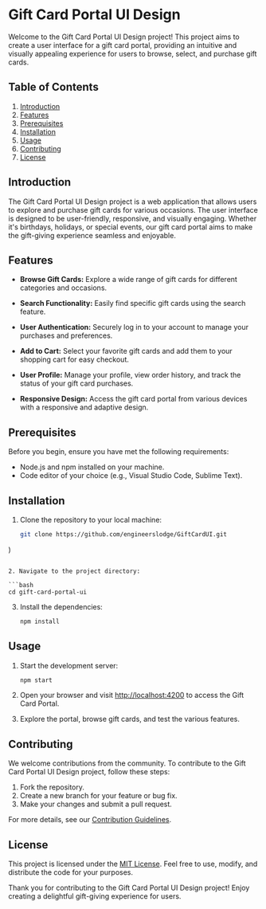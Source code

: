 # Gift Card Portal UI Design

Welcome to the Gift Card Portal UI Design project! This project aims to create a user interface for a gift card portal, providing an intuitive and visually appealing experience for users to browse, select, and purchase gift cards.

## Table of Contents

1. [Introduction](#introduction)
2. [Features](#features)
3. [Prerequisites](#prerequisites)
4. [Installation](#installation)
5. [Usage](#usage)
6. [Contributing](#contributing)
7. [License](#license)

## Introduction

The Gift Card Portal UI Design project is a web application that allows users to explore and purchase gift cards for various occasions. The user interface is designed to be user-friendly, responsive, and visually engaging. Whether it's birthdays, holidays, or special events, our gift card portal aims to make the gift-giving experience seamless and enjoyable.

## Features

- **Browse Gift Cards:** Explore a wide range of gift cards for different categories and occasions.

- **Search Functionality:** Easily find specific gift cards using the search feature.

- **User Authentication:** Securely log in to your account to manage your purchases and preferences.

- **Add to Cart:** Select your favorite gift cards and add them to your shopping cart for easy checkout.

- **User Profile:** Manage your profile, view order history, and track the status of your gift card purchases.

- **Responsive Design:** Access the gift card portal from various devices with a responsive and adaptive design.

## Prerequisites

Before you begin, ensure you have met the following requirements:

- Node.js and npm installed on your machine.
- Code editor of your choice (e.g., Visual Studio Code, Sublime Text).

## Installation

1. Clone the repository to your local machine:

   ```bash
   git clone https://github.com/engineerslodge/GiftCardUI.git
)
   ```

2. Navigate to the project directory:

   ```bash
   cd gift-card-portal-ui
   ```

3. Install the dependencies:

   ```bash
   npm install
   ```

## Usage

1. Start the development server:

   ```bash
   npm start
   ```

2. Open your browser and visit [http://localhost:4200](http://localhost:4200) to access the Gift Card Portal.

3. Explore the portal, browse gift cards, and test the various features.

## Contributing

We welcome contributions from the community. To contribute to the Gift Card Portal UI Design project, follow these steps:

1. Fork the repository.
2. Create a new branch for your feature or bug fix.
3. Make your changes and submit a pull request.

For more details, see our [Contribution Guidelines](CONTRIBUTING.md).

## License

This project is licensed under the [MIT License](LICENSE). Feel free to use, modify, and distribute the code for your purposes.

Thank you for contributing to the Gift Card Portal UI Design project! Enjoy creating a delightful gift-giving experience for users.
